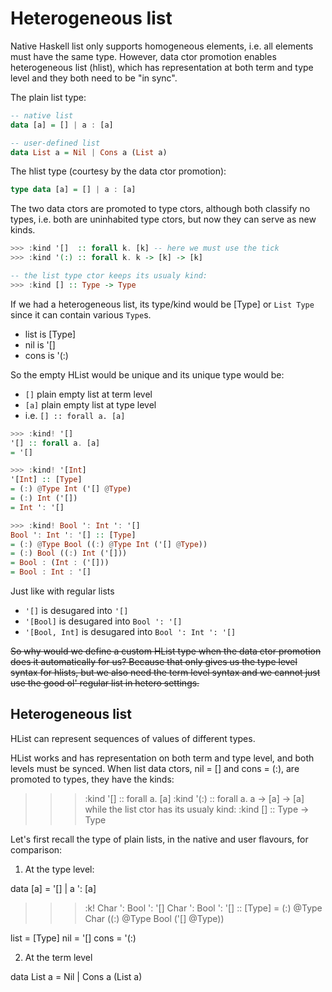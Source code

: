 # Heterogeneous list

Native Haskell list only supports homogeneous elements, i.e. all elements must have the same type. However, data ctor promotion enables heterogeneous list (hlist), which has representation at both term and type level and they both need to be "in sync".

The plain list type:

```hs
-- native list
data [a] = [] | a : [a]

-- user-defined list
data List a = Nil | Cons a (List a)
```

The hlist type (courtesy by the data ctor promotion):

```hs
type data [a] = [] | a : [a]
```

The two data ctors are promoted to type ctors, although both classify no types, i.e. both are uninhabited type ctors, but now they can serve as new kinds.

```hs
>>> :kind '[]  :: forall k. [k] -- here we must use the tick
>>> :kind '(:) :: forall k. k -> [k] -> [k]

-- the list type ctor keeps its usualy kind:
>>> :kind [] :: Type -> Type
```

If we had a heterogeneous list, its type/kind would be [Type] or `List Type` since it can contain various `Type`s.
- list is [Type]
- nil  is '[]
- cons is '(:)

So the empty HList would be unique and its unique type would be: 
- `[]` plain empty list at term level
- `[a]` plain empty list at type level
- i.e. `[] :: forall a. [a]`

```hs
>>> :kind! '[]
'[] :: forall a. [a]
= '[]

>>> :kind! '[Int]
'[Int] :: [Type]
= (:) @Type Int ('[] @Type)
= (:) Int ('[])
= Int ': '[]

>>> :kind! Bool ': Int ': '[]
Bool ': Int ': '[] :: [Type]
= (:) @Type Bool ((:) @Type Int ('[] @Type))
= (:) Bool ((:) Int ('[]))
= Bool : (Int : ('[]))
= Bool : Int : '[]
```

Just like with regular lists
- `'[]`          is desugared into `'[]`
- `'[Bool]`      is desugared into `Bool ': '[]`
- `'[Bool, Int]` is desugared into `Bool ': Int ': '[]`

~~So why would we define a custom HList type when the data ctor promotion does it automatically for us? Because that only gives us the type level syntax for hlists, but we also need the term level syntax and we cannot just use the good ol' regular list in hetero settings.~~






## Heterogeneous list

HList can represent sequences of values of different types.

HList works and has representation on both term and type level, and both levels must be synced. When list data ctors, nil = [] and cons = (:), are promoted to types, they have the kinds:
  >>> :kind '[]  :: forall a. [a]
  >>> :kind '(:) :: forall a. a -> [a] -> [a]
while the list ctor has its usualy kind:
  >>> :kind []   :: Type -> Type


Let's first recall the type of plain lists, in the native and user flavours, for comparison:


1. At the type level:

  data [a] = '[] | a ': [a]


  >>> :k! Char ': Bool ': '[]
  Char ': Bool ': '[] :: [Type]
  = (:) @Type Char ((:) @Type Bool ('[] @Type))


  list = [Type]
  nil  = '[]
  cons = '(:)

2. At the term level

  data List a = Nil | Cons a (List a)
